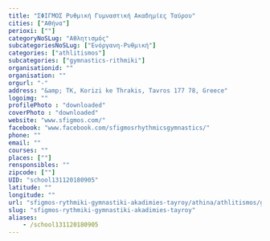 ```yaml
---
title: "ΣΦΙΓΜΟΣ Ρυθμική Γυμναστική Ακαδημίες Ταύρου"
cities: ["Αθήνα"]
perioxi: [""]
categoryNoSLug: "Αθλητισμός"
subcategoriesNoSLug: ["Ενόργανη-Ρυθμική"]
categories: ["athlitismos"]
subcategories: ["gymnastics-rithmiki"]
organisationid: ""
organisation: ""
orgurl: "-"
address: "&amp; ΤΚ, Korizi ke Thrakis, Tavros 177 78, Greece"
logoimg: ""
profilePhoto : "downloaded"
coverPhoto : "downloaded"
website: "www.sfigmos.com/"
facebook: "www.facebook.com/sfigmosrhythmicsgymnastics/"
phone: ""
email: ""
courses: ""
places: [""]
rensponsibles: ""
zipcode: [""]
UID: "school131120180905"
latitude: ""
longitude: ""
url: "sfigmos-rythmiki-gymnastiki-akadimies-tayroy/athina/athlitismos/gymnastics-rithmiki"
slug: "sfigmos-rythmiki-gymnastiki-akadimies-tayroy"
aliases:
    - /school131120180905
---
```





